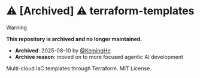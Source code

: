 # ⚠️ [Archived] ⚠️ terraform-templates

> [!WARNING]
> **This repository is archived and no longer maintained.**
>
> - **Archived**: 2025-08-10 by [@KemingHe](https://github.com/KemingHe)
> - **Archive reason**: moved on to more focused agentic AI development

Multi-cloud IaC templates through Terraform. MIT License.
